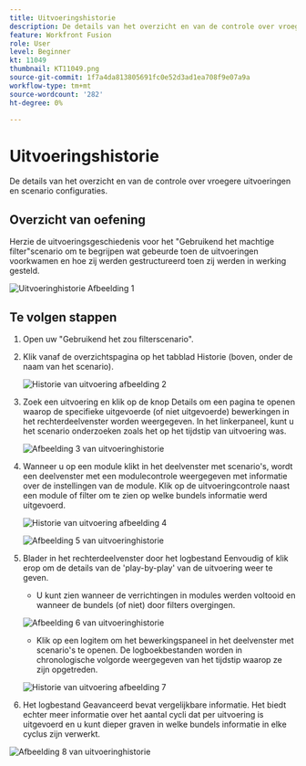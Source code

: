```yaml
---
title: Uitvoeringshistorie
description: De details van het overzicht en van de controle over vroegere uitvoeringen en scenario configuraties.
feature: Workfront Fusion
role: User
level: Beginner
kt: 11049
thumbnail: KT11049.png
source-git-commit: 1f7a4da813805691fc0e52d3ad1ea708f9e07a9a
workflow-type: tm+mt
source-wordcount: '282'
ht-degree: 0%

---
```



# Uitvoeringshistorie

De details van het overzicht en van de controle over vroegere uitvoeringen en scenario configuraties.

## Overzicht van oefening

Herzie de uitvoeringsgeschiedenis voor het &quot;Gebruikend het machtige filter&quot;scenario om te begrijpen wat gebeurde toen de uitvoeringen voorkwamen en hoe zij werden gestructureerd toen zij werden in werking gesteld.

![Uitvoeringhistorie Afbeelding 1](../12-exercises/assets/execution-history-walkthrough-1.png)

## Te volgen stappen

1. Open uw &quot;Gebruikend het zou filterscenario&quot;.
1. Klik vanaf de overzichtspagina op het tabblad Historie (boven, onder de naam van het scenario).

   ![Historie van uitvoering afbeelding 2](../12-exercises/assets/execution-history-walkthrough-2.png)

1. Zoek een uitvoering en klik op de knop Details om een pagina te openen waarop de specifieke uitgevoerde (of niet uitgevoerde) bewerkingen in het rechterdeelvenster worden weergegeven. In het linkerpaneel, kunt u het scenario onderzoeken zoals het op het tijdstip van uitvoering was.

   ![Afbeelding 3 van uitvoeringhistorie](../12-exercises/assets/execution-history-walkthrough-3.png)

1. Wanneer u op een module klikt in het deelvenster met scenario&#39;s, wordt een deelvenster met een modulecontrole weergegeven met informatie over de instellingen van de module. Klik op de uitvoeringcontrole naast een module of filter om te zien op welke bundels informatie werd uitgevoerd.

   ![Historie van uitvoering afbeelding 4](../12-exercises/assets/execution-history-walkthrough-4.png)

   ![Afbeelding 5 van uitvoeringhistorie](../12-exercises/assets/execution-history-walkthrough-5.png)


1. Blader in het rechterdeelvenster door het logbestand Eenvoudig of klik erop om de details van de &#39;play-by-play&#39; van de uitvoering weer te geven.

   + U kunt zien wanneer de verrichtingen in modules werden voltooid en wanneer de bundels (of niet) door filters overgingen.

   ![Afbeelding 6 van uitvoeringhistorie](../12-exercises/assets/execution-history-walkthrough-6.png)

   + Klik op een logitem om het bewerkingspaneel in het deelvenster met scenario&#39;s te openen. De logboekbestanden worden in chronologische volgorde weergegeven van het tijdstip waarop ze zijn opgetreden.

   ![Historie van uitvoering afbeelding 7](../12-exercises/assets/execution-history-walkthrough-7.png)


1. Het logbestand Geavanceerd bevat vergelijkbare informatie. Het biedt echter meer informatie over het aantal cycli dat per uitvoering is uitgevoerd en u kunt dieper graven in welke bundels informatie in elke cyclus zijn verwerkt.

![Afbeelding 8 van uitvoeringhistorie](../12-exercises/assets/execution-history-walkthrough-8.png)
